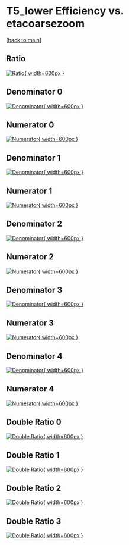 # T5_lower Efficiency vs. etacoarsezoom

[[back to main](./)]



## Ratio

[![Ratio](../mtv/var/T5_lower_vtr_321_1_eff_etacoarsezoom.png){ width=600px }](../mtv/var/T5_lower_vtr_321_1_eff_etacoarsezoom.pdf)

## Denominator 0

[![Denominator](../mtv/den/T5_lower_vtr_321_1_eff_etacoarsezoom_den0.png){ width=600px }](../mtv/den/T5_lower_vtr_321_1_eff_etacoarsezoom_den0.pdf)

## Numerator 0

[![Numerator](../mtv/num/T5_lower_vtr_321_1_eff_etacoarsezoom_num0.png){ width=600px }](../mtv/num/T5_lower_vtr_321_1_eff_etacoarsezoom_num0.pdf)

## Denominator 1

[![Denominator](../mtv/den/T5_lower_vtr_321_1_eff_etacoarsezoom_den1.png){ width=600px }](../mtv/den/T5_lower_vtr_321_1_eff_etacoarsezoom_den1.pdf)

## Numerator 1

[![Numerator](../mtv/num/T5_lower_vtr_321_1_eff_etacoarsezoom_num1.png){ width=600px }](../mtv/num/T5_lower_vtr_321_1_eff_etacoarsezoom_num1.pdf)

## Denominator 2

[![Denominator](../mtv/den/T5_lower_vtr_321_1_eff_etacoarsezoom_den2.png){ width=600px }](../mtv/den/T5_lower_vtr_321_1_eff_etacoarsezoom_den2.pdf)

## Numerator 2

[![Numerator](../mtv/num/T5_lower_vtr_321_1_eff_etacoarsezoom_num2.png){ width=600px }](../mtv/num/T5_lower_vtr_321_1_eff_etacoarsezoom_num2.pdf)

## Denominator 3

[![Denominator](../mtv/den/T5_lower_vtr_321_1_eff_etacoarsezoom_den3.png){ width=600px }](../mtv/den/T5_lower_vtr_321_1_eff_etacoarsezoom_den3.pdf)

## Numerator 3

[![Numerator](../mtv/num/T5_lower_vtr_321_1_eff_etacoarsezoom_num3.png){ width=600px }](../mtv/num/T5_lower_vtr_321_1_eff_etacoarsezoom_num3.pdf)

## Denominator 4

[![Denominator](../mtv/den/T5_lower_vtr_321_1_eff_etacoarsezoom_den4.png){ width=600px }](../mtv/den/T5_lower_vtr_321_1_eff_etacoarsezoom_den4.pdf)

## Numerator 4

[![Numerator](../mtv/num/T5_lower_vtr_321_1_eff_etacoarsezoom_num4.png){ width=600px }](../mtv/num/T5_lower_vtr_321_1_eff_etacoarsezoom_num4.pdf)

## Double Ratio 0

[![Double Ratio](../mtv/ratio/T5_lower_vtr_321_1_eff_etacoarsezoom_ratio0.png){ width=600px }](../mtv/ratio/T5_lower_vtr_321_1_eff_etacoarsezoom_ratio0.pdf)

## Double Ratio 1

[![Double Ratio](../mtv/ratio/T5_lower_vtr_321_1_eff_etacoarsezoom_ratio1.png){ width=600px }](../mtv/ratio/T5_lower_vtr_321_1_eff_etacoarsezoom_ratio1.pdf)

## Double Ratio 2

[![Double Ratio](../mtv/ratio/T5_lower_vtr_321_1_eff_etacoarsezoom_ratio2.png){ width=600px }](../mtv/ratio/T5_lower_vtr_321_1_eff_etacoarsezoom_ratio2.pdf)

## Double Ratio 3

[![Double Ratio](../mtv/ratio/T5_lower_vtr_321_1_eff_etacoarsezoom_ratio3.png){ width=600px }](../mtv/ratio/T5_lower_vtr_321_1_eff_etacoarsezoom_ratio3.pdf)

